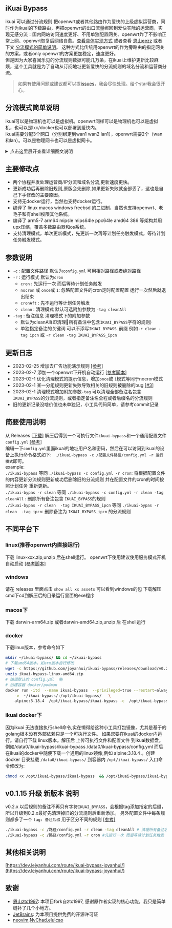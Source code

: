 ## iKuai Bypass
ikuai 可以通过分流规则 把openwrt或者其他路由作为爱快的上级虚拟运营商，同时作为ikuai的下级路由，再把openwrt的出口流量绑回到爱快实际的运营商，实现无感分流：国内网站访问速度更好、不用单独配置网关、openwrt炸了不影响正常上网、openwrt恢复后网络自愈。[查看具体实现方式](https://dev.leiyanhui.com/route/ikuai-bypass-joyanhui/) 或者查看  [恩山eezz](https://www.right.com.cn/forum/thread-8252571-1-1.html) 或者下文 [分流模式的简单说明](https://github.com/joyanhui/ikuai-bypass?tab=readme-ov-file#%E5%88%86%E6%B5%81%E6%A8%A1%E5%BC%8F%E7%AE%80%E5%8D%95%E8%AF%B4%E6%98%8E)。
这种方式比传统用openwrt的作为旁路由的指定网关的方案，或者only openwrt的方案更加稳定，速度更好。   
但是因为大家喜闻乐见的分流规则数据可能几万条，在ikuai上维护更新比较麻烦，这个工具就是为了自动从订阅地址更新爱快的分流规则的域名分流和运营商分流。  
> 如果有使用问题或建议都可以提[issues](https://github.com/joyanhui/ikuai-bypass/issues)，我会尽快处理。给个star我会很开心。
## 分流模式简单说明
ikuai可以是物理机也可以是虚拟机。openwrt同样可以是物理机也可以是虚拟机，也可以是lxc/docker也可以部署到爱快内。   
ikuai需要分配3个网口（分别绑定到wan1 wan2 lan1），openwrt需要2个（wan和lan）。可以是物理网卡也可以是虚拟网卡。  
<details>
<summary>点击这里展开查看详细图文说明</summary>
<img src="assets/img.png" >
</details>

## 主要修改点
- 两个协程并发处理运营商/IP分流和域名分流,更新速度更快。  
- 更新成功后再删除旧规则,原版会先删除,如果更新失败就全部丢了，这也是自己下手修改的主要原因。   
- 支持无docker运行，当然也支持docker运行。    
- 编译了 linux  macos windows freebsd 的二进制，当然也支持openwrt、老毛子和有shell权限其他系统。   
- 编译了 arm5-7 arm64  mipsle mips64le ppc64le amd64 386 等架构并用upx压缩，覆盖多数路由器和os系统。    
- 支持清理模式，单次更新模式，先更新一次再等计划任务触发模式，等待计划任务触发模式。

## 参数说明
- `-c` : 配置文件路径  默认为`config.yml` 可用相对路径或者绝对路径
- `-r` : 运行模式 默认为`cron`
    - `cron` : 先运行一次 而后等待计划任务触发
    - `nocron` 或 `once`或 `1`: 忽略配置文件的cron定时配置配置 运行一次然后就退出结束
    - `cronAft` : 先不运行等计划任务触发
    - `clean` : 清理模式 默认可选附加参数为 `-tag cleanAll`
- `-tag` : 备注信息 清理模式下的附加参数 
    - 默认为cleanAll(即清理所有备注中包含`IKUAI_BYPASS`字符的规则) 
    - 单独指定备注的关键词 可以不添写`IKUAI_BYPASS_`前缀 例如`-r clean -tag ipcn` 或 `-r clean -tag IKUAI_BYPASS_ipcn`

## 更新日志
- 2023-02-25 增加去广告功能演示规则  [[参考]](https://github.com/joyanhui/ikuai-bypass/blob/main/config_example.yml)
- 2023-02-7 添加一个openwrt下开机自动运行 [[参考脚本]](https://github.com/joyanhui/ikuai-bypass/blob/main/script-example/AddOpenwrtService.sh)
- 2023-02-1 优化清理模式的提示信息，增加`once`或 `1`模式等同于nocron模式
- 2023-02-1 某一分组规则更新失败导致相关的旧规则被删除的bug  [[#3]](https://github.com/joyanhui/ikuai-bypass/issues/3)   
- 2023-02-1 清理模式增加附加参数`-tag` 可以清理全部备注名包含`IKUAI_BYPASS`的分流规则，或者指定备注名全程或者后缀名的分流规则   
- 旧的更新记录没啥价值也未单独记，小工具代码简单，请参考commit记录
## 简要使用说明
从 Releases [[下载]](https://github.com/joyanhui/ikuai-bypass/releases)  解压后得到一个可执行文件`ikuai-bypass`和一个通用配置文件 `config.yml` [[参考]](https://github.com/joyanhui/ikuai-bypass/blob/main/config_example.yml)      
编辑一下`config.yml`里面ikuai的地址用户名和密码，然后在可以访问到ikuai的设备上执行命令格式如下: ` ./ikuai-bypass -c /配置文件路径/config.yml -r 运行模式`即可。      
example:     
`./ikuai-bypass` 等同 `./ikuai-bypass -c config.yml -r cron`: 将根据配置文件的内容更新分流规则更新成功后删除旧的分流规则 并在配置文件的cron的时间按照计划任务 重新更新。    
`./ikuai-bypas -r clean` 等同 `./ikuai-bypass -c config.yml -r clean -tag  cleanAll` :   删除所有备注包含 `IKUAI_BYPASS`的规则   
`./ikuai-bypas -r clean  -tag IKUAI_BYPASS_ipcn` 等同 `./ikuai-bypas -r clean  -tag ipcn`:  删除备注为 `IKUAI_BYPASS_ipcn` 的分流规则   

## 不同平台下
### linux(推荐openwrt内直接运行)
下载 linux-xxx.zip,unzip 后在shell运行。 openwrt下使用建议使用服务模式开机自动启动 [[参考脚本]](https://github.com/joyanhui/ikuai-bypass/blob/main/script-example/AddOpenwrtService.sh) 
###  windows
请在 releases 里面点击 `show all xx assets` 可以看到windows的包 下载解压 cmd下cd到解压后的目录运行里面的exe程序
### macos下
下载 darwin-arm64.zip 或者darwin-amd64.zip,unzip 后 在shell运行
### docker
下载linux版本，参考命令如下
```sh
mkdir ~/ikuai-bypass/ && cd ~/ikuai-bypass
# 下载amd64版本，如arm版本自行修改
wget -c https://github.com/joyanhui/ikuai-bypass/releases/download/v0.2.2/ikuai-bypass-linux-amd64.zip
unzip ikuai-bypass-linux-amd64.zip
# 编辑默认的 config.yml  略
# 创建容器 docker/podman
docker run -itd  --name ikuai-bypass  --privileged=true --restart=always   \
    -v  ~/ikuai-bypass/:/opt/ikuai-bypass/   \
    alpine:3.18.4  /opt/ikuai-bypass/ikuai-bypass -c  /opt/ikuai-bypass/config.yml -r cron
```
### ikuai docker下
因为ikuai 无法直接执行shell命令,实在懒得给这种小工具打包镜像，尤其是基于的golang根本没有外部依赖只是一个可执行文件。
如果您要在ikuai的docker内运行。请自行下载 linux版本。解压后 上传可执行文件和配置文件 到ikuai数据盘。例如/data0/ikuai-bypass/ikuai-bypass  /data0/ikuai-bypass/config.yml
而后在ikuai的docker中随便下载一个通用的linux镜像,例如 alpine:3.18.4 。创建docker 目录挂载 `/data0/ikuai-bypass/` 到容器内 `/opt/ikuai-bypass/`
入口命令修改为:
```sh
chmod +x /opt/ikuai-bypass/ikuai-bypass  && /opt/ikuai-bypass/ikuai-bypass -r cron -c  /opt/ikuai-bypass/config.yml

```
## v0.1.15 升级 新版本 说明
v0.2.x 以后规则的备注不再只有字符`IKUAI_BYPASS`，会根据tag添加指定的后缀，所以升级到0.2.x最好先清理掉旧的分流规则后重新添加。
另外配置文件中每条规则都多了一个 `tag: 备注后缀` 用于区分不同的规则 [[参考]](https://github.com/joyanhui/ikuai-bypass/blob/main/config_example.yml)
```sh
./ikuai-bypass -c /路径/config.yml -r clean -tag cleanAll # 清理所有备注名包含`IKUAI_BYPASS`的分流规则
./ikuai-bypass -c /路径/config.yml -r cron #先运行一次 而后等待计划任务触发 
```

## 其他相关说明
[https://dev.leiyanhui.com/route/ikuai-bypass-joyanhui/](https://dev.leiyanhui.com/route/ikuai-bypass-joyanhui/)

## 致谢
- [恩山ztc1997](https://github.com/ztc1997/ikuai-bypass/): 本项目fork自ztc1997, 感谢原作者实现的核心功能，我只是简单缝补了几个小地方。
- [JetBrains](https://jb.gg/OpenSourceSupport): 为本项目提供免费的开源许可证
- [neovim](https://neovim.io/),[NvChad](https://github.com/NvChad/NvChad),[elulcao](https://github.com/elulcao/NvChad-custom)